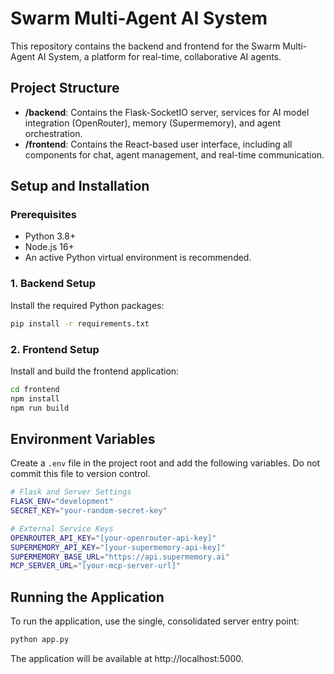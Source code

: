 # Swarm Multi-Agent AI System

This repository contains the backend and frontend for the Swarm Multi-Agent AI System, a platform for real-time, collaborative AI agents.

## Project Structure

- **/backend**: Contains the Flask-SocketIO server, services for AI model integration (OpenRouter), memory (Supermemory), and agent orchestration.
- **/frontend**: Contains the React-based user interface, including all components for chat, agent management, and real-time communication.

## Setup and Installation

### Prerequisites
- Python 3.8+
- Node.js 16+
- An active Python virtual environment is recommended.

### 1. Backend Setup
Install the required Python packages:
```bash
pip install -r requirements.txt
```

### 2. Frontend Setup
Install and build the frontend application:
```bash
cd frontend
npm install
npm run build
```

## Environment Variables

Create a `.env` file in the project root and add the following variables. Do not commit this file to version control.

```bash
# Flask and Server Settings
FLASK_ENV="development"
SECRET_KEY="your-random-secret-key"

# External Service Keys
OPENROUTER_API_KEY="[your-openrouter-api-key]"
SUPERMEMORY_API_KEY="[your-supermemory-api-key]"
SUPERMEMORY_BASE_URL="https://api.supermemory.ai"
MCP_SERVER_URL="[your-mcp-server-url]"
```

## Running the Application

To run the application, use the single, consolidated server entry point:

```bash
python app.py
```

The application will be available at http://localhost:5000.